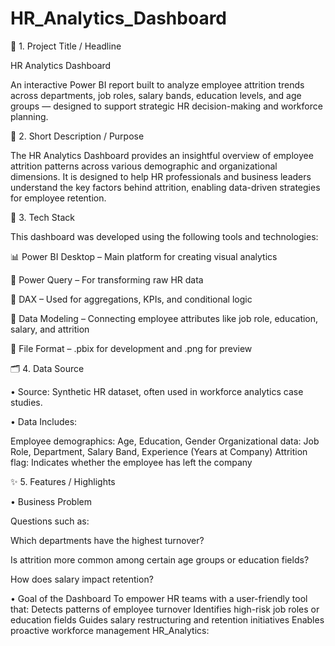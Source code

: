 # HR_Analytics_Dashboard
📌 1. Project Title / Headline

HR Analytics Dashboard

An interactive Power BI report built to analyze employee attrition trends across departments, job roles, salary bands, education levels, and age groups — designed to support strategic HR decision-making and workforce planning.

🎯 2. Short Description / Purpose

The HR Analytics Dashboard provides an insightful overview of employee attrition patterns across various demographic and organizational dimensions. It is designed to help HR professionals and business leaders understand the key factors behind attrition, enabling data-driven strategies for employee retention.

🧰 3. Tech Stack

This dashboard was developed using the following tools and technologies:

📊 Power BI Desktop – Main platform for creating visual analytics

🔄 Power Query – For transforming raw HR data

🧠 DAX – Used for aggregations, KPIs, and conditional logic

🧮 Data Modeling – Connecting employee attributes like job role, education, salary, and attrition

📁 File Format – .pbix for development and .png for preview

🗂️ 4. Data Source

• Source: Synthetic HR dataset, often used in workforce analytics case studies.

• Data Includes: 

Employee demographics: Age, Education, Gender
Organizational data: Job Role, Department, Salary Band, Experience (Years at Company)
Attrition flag: Indicates whether the employee has left the company

✨ 5. Features / Highlights

• Business Problem

Questions such as:

Which departments have the highest turnover?

Is attrition more common among certain age groups or education fields?

How does salary impact retention?

• Goal of the Dashboard
To empower HR teams with a user-friendly tool that:
Detects patterns of employee turnover
Identifies high-risk job roles or education fields
Guides salary restructuring and retention initiatives
Enables proactive workforce management
HR_Analytics:
